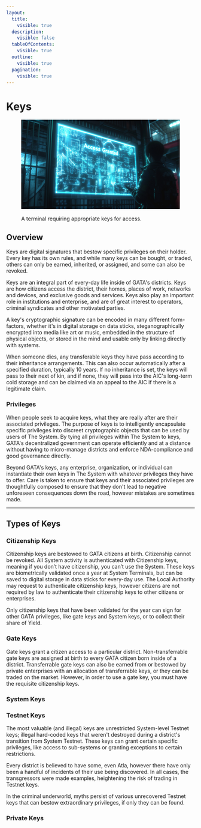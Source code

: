 ```yaml
---
layout:
  title:
    visible: true
  description:
    visible: false
  tableOfContents:
    visible: true
  outline:
    visible: true
  pagination:
    visible: true
---
```


# Keys

<figure><img src="../../../.gitbook/assets/keys-sfs78gf.png" alt=""><figcaption><p>A terminal requiring appropriate keys for access.</p></figcaption></figure>

## Overview

Keys are digital signatures that bestow specific privileges on their holder. Every key has its own rules, and while many keys can be bought, or traded, others can only be earned, inherited, or assigned, and some can also be revoked.

Keys are an integral part of every-day life inside of GATA's districts. Keys are how citizens access the district, their homes, places of work, networks and devices, and exclusive goods and services. Keys also play an important role in institutions and enterprise, and are of great interest to operators, criminal syndicates and other motivated parties.

A key's cryptographic signature can be encoded in many different form-factors, whether it's in digital storage on data sticks, steganographically encrypted into media like art or music, embedded in the structure of physical objects, or stored in the mind and usable only by linking directly with systems.

When someone dies, any transferable keys they have pass according to their inheritance arrangements. This can also occur automatically after a specified duration, typically 10 years. If no inheritance is set, the keys will pass to their next of kin, and if none, they will pass into the AIC's long-term cold storage and can be claimed via an appeal to the AIC if there is a legitimate claim.

### **Privileges**

When people seek to acquire keys, what they are really after are their associated privileges. The purpose of keys is to intelligently encapsulate specific privileges into discreet cryptographic objects that can be used by users of The System. By tying all privileges within The System to keys, GATA's decentralized government can operate efficiently and at a distance without having to micro-manage districts and enforce NDA-compliance and good governance directly.

Beyond GATA's keys, any enterprise, organization, or individual can instantiate their own keys in The System with whatever privileges they have to offer. Care is taken to ensure that keys and their associated privileges are thoughtfully composed to ensure that they don't lead to negative unforeseen consequences down the road, however mistakes are sometimes made.

***

## **Types of Keys**

### Citizenship Keys

Citizenship keys are bestowed to GATA citizens at birth. Citizenship cannot be revoked. All System activity is authenticated with Citizenship keys, meaning if you don’t have citizenship, you can’t use the System. These keys are biometrically validated once a year at System Terminals, but can be saved to digital storage in data sticks for every-day use. The Local Authority may request to authenticate citizenship keys, however citizens are not required by law to authenticate their citizenship keys to other citizens or enterprises.

Only citizenship keys that have been validated for the year can sign for other GATA privileges, like gate keys and System keys, or to collect their share of Yield.

### **Gate Keys**

Gate keys grant a citizen access to a particular district. Non-transferrable gate keys are assigned at birth to every GATA citizen born inside of a district. Transferrable gate keys can also be earned from or bestowed by private enterprises with an allocation of transferrable keys, or they can be traded on the market. However, in order to use a gate key, you must have the requisite citizenship keys.

### **System Keys**

### Testnet Keys

The most valuable (and illegal) keys are unrestricted System-level Testnet keys; illegal hard-coded keys that weren't destroyed during a district's transition from System Testnet. These keys can grant certain specific privileges, like access to sub-systems or granting exceptions to certain restrictions.

Every district is believed to have some, even Atla, however there have only been a handful of incidents of their use being discovered. In all cases, the transgressors were made examples, heightening the risk of trading in Testnet keys.

In the criminal underworld, myths persist of various unrecovered Testnet keys that can bestow extraordinary privileges, if only they can be found.

### **Private Keys**
